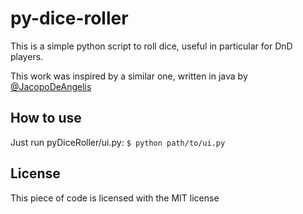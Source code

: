 # py-dice-roller
This is a simple python script to roll dice, useful in particular for DnD players.

This work was inspired by a similar one, written in java by [@JacopoDeAngelis](https://github.com/JacopoDeAngelis/Dice-Roller)

## How to use
Just run pyDiceRoller/ui.py: `$ python path/to/ui.py`

## License
This piece of code is licensed with the MIT license
